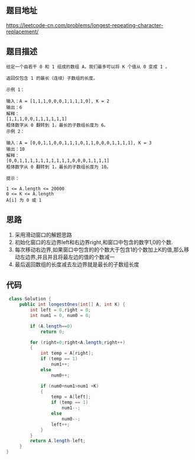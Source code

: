 ## 题目地址
https://leetcode-cn.com/problems/longest-repeating-character-replacement/
## 题目描述
```
给定一个由若干 0 和 1 组成的数组 A，我们最多可以将 K 个值从 0 变成 1 。

返回仅包含 1 的最长（连续）子数组的长度。

示例 1：

输入：A = [1,1,1,0,0,0,1,1,1,1,0], K = 2
输出：6
解释： 
[1,1,1,0,0,1,1,1,1,1,1]
粗体数字从 0 翻转到 1，最长的子数组长度为 6。
示例 2：

输入：A = [0,0,1,1,0,0,1,1,1,0,1,1,0,0,0,1,1,1,1], K = 3
输出：10
解释：
[0,0,1,1,1,1,1,1,1,1,1,1,0,0,0,1,1,1,1]
粗体数字从 0 翻转到 1，最长的子数组长度为 10。

提示：

1 <= A.length <= 20000
0 <= K <= A.length
A[i] 为 0 或 1 
```

## 思路
1. 采用滑动窗口的解题思路
2. 初始化窗口的左边界left和右边界right,和窗口中包含的数字1,0的个数.
3. 每次移动右边界,如果窗口中包含的的个数大于包含1的个数加上K的值,那么移动左边界,并且并且将最左边的值的个数减一
4. 最后返回数组的长度减去左边界就是最长的子数组长度

## 代码

```java
 class Solution {
     public int longestOnes(int[] A, int K) {
         int left = 0,right = 0;
         int num1 = 0, num0 = 0;

         if (A.length==0)
             return 0;

         for (right=0;right<A.length;right++)
         {
             int temp = A[right];
             if (temp == 1)
                 num1++;
             else
                 num0++;

             if (num0+num1>num1 +K)
             {
                 temp = A[left];
                 if (temp == 1)
                     num1--;
                 else
                     num0--;
                 left++;
             }
         }
         return A.length-left;
     }
}

```

